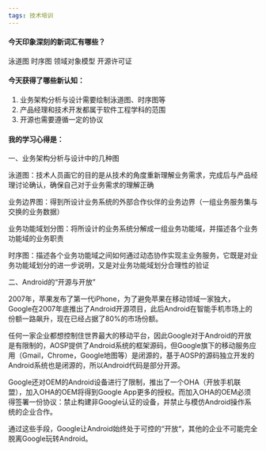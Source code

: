 ```yaml
---
tags: 技术培训
---
```


#### 今天印象深刻的新词汇有哪些？

泳道图	时序图	领域对象模型	开源许可证

#### 今天获得了哪些新认知：

1. 业务架构分析与设计需要绘制泳道图、时序图等
2. 产品经理和技术开发都属于软件工程学科的范围
3. 开源也需要遵循一定的协议

#### 我的学习心得是：

一、业务架构分析与设计中的几种图

泳道图：技术人员画它的目的是从技术的角度重新理解业务需求，完成后与产品经理讨论确认，确保自己对于业务需求的理解正确

业务边界图：得到所设计业务系统的外部合作伙伴的业务边界（一组业务服务集与交换的业务数据）

业务功能域划分图：将所设计的业务系统分解成一组业务功能域，并描述各个业务功能域的业务职责

时序图：描述各个业务功能域之间如何通过动态协作实现主业务服务，它既是对业务功能域划分的进一步说明，又是对业务功能域划分合理性的验证

二、Android的“开源与开放”

2007年，苹果发布了第一代iPhone，为了避免苹果在移动领域一家独大，Google在2007年底推出了Android开源项目，此后Android在智能手机市场上的份额一路飙升，现在已经占据了80%的市场份额。

任何一家企业都想控制住世界最大的移动平台，因此Google对于Android的开放是有限制的，AOSP提供了Android系统的框架源码，但Google旗下的移动服务应用（Gmail，Chrome，Google地图等）是闭源的，基于AOSP的源码独立开发的Android系统也是闭源的，所以Android代码是部分开源。

Google还对OEM的Android设备进行了限制，推出了一个OHA（开放手机联盟），加入OHA的OEM将得到Google App更多的授权。而加入OHA的OEM必须得签署一份协议：禁止构建非Google认证的设备，并禁止与模仿Android操作系统的企业合作。

通过这些手段，Google让Android始终处于可控的“开放“，其他的企业不可能完全脱离Google玩转Android。